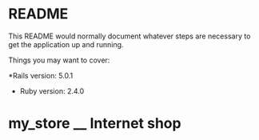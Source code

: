 # README

This README would normally document whatever steps are necessary to get the
application up and running.

Things you may want to cover:

*Rails version: 5.0.1

* Ruby version: 2.4.0

# my_store __ Internet shop
